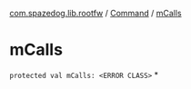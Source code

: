 [com.spazedog.lib.rootfw](../index.md) / [Command](index.md) / [mCalls](.)

# mCalls

`protected val mCalls: <ERROR CLASS>`
*
